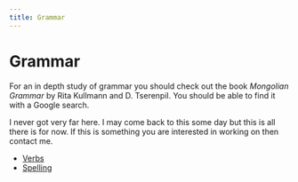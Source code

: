 ```yaml
---
title: Grammar
---
```


# Grammar

For an in depth study of grammar you should check out the book *Mongolian Grammar* by Rita Kullmann and D. Tserenpil. You should be able to find it with a Google search.

I never got very far here. I may come back to this some day but this is all there is for now. If this is something you are interested in working on then contact me.

- [Verbs](/resources/grammar/verbs/)
- [Spelling](/resources/grammar/spelling/)